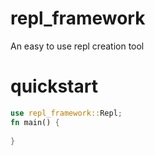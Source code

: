 # repl_framework
An easy to use repl creation tool
# quickstart
```rust
use repl_framework::Repl;
fn main() {
    
}
```